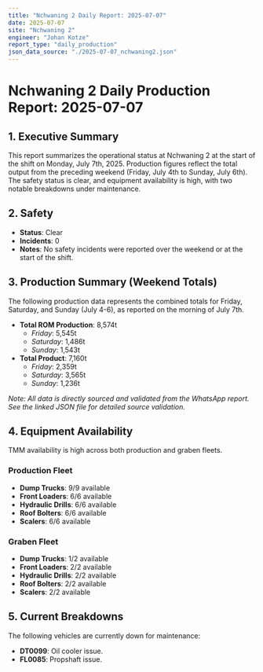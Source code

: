 ```yaml
---
title: "Nchwaning 2 Daily Report: 2025-07-07"
date: 2025-07-07
site: "Nchwaning 2"
engineer: "Johan Kotze"
report_type: "daily_production"
json_data_source: "./2025-07-07_nchwaning2.json"
---
```


# Nchwaning 2 Daily Production Report: 2025-07-07

## 1. Executive Summary
This report summarizes the operational status at Nchwaning 2 at the start of the shift on Monday, July 7th, 2025. Production figures reflect the total output from the preceding weekend (Friday, July 4th to Sunday, July 6th). The safety status is clear, and equipment availability is high, with two notable breakdowns under maintenance.

## 2. Safety
- **Status**: Clear
- **Incidents**: 0
- **Notes**: No safety incidents were reported over the weekend or at the start of the shift.

## 3. Production Summary (Weekend Totals)
The following production data represents the combined totals for Friday, Saturday, and Sunday (July 4-6), as reported on the morning of July 7th.

- **Total ROM Production**: 8,574t
  - *Friday*: 5,545t
  - *Saturday*: 1,486t
  - *Sunday*: 1,543t
- **Total Product**: 7,160t
  - *Friday*: 2,359t
  - *Saturday*: 3,565t
  - *Sunday*: 1,236t

*Note: All data is directly sourced and validated from the WhatsApp report. See the linked JSON file for detailed source validation.*

## 4. Equipment Availability
TMM availability is high across both production and graben fleets.

### Production Fleet
- **Dump Trucks**: 9/9 available
- **Front Loaders**: 6/6 available
- **Hydraulic Drills**: 6/6 available
- **Roof Bolters**: 6/6 available
- **Scalers**: 6/6 available

### Graben Fleet
- **Dump Trucks**: 1/2 available
- **Front Loaders**: 2/2 available
- **Hydraulic Drills**: 2/2 available
- **Roof Bolters**: 2/2 available
- **Scalers**: 2/2 available

## 5. Current Breakdowns
The following vehicles are currently down for maintenance:
- **DT0099**: Oil cooler issue.
- **FL0085**: Propshaft issue.
